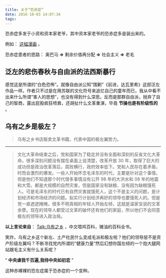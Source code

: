 ```yaml
---
title: 关于“恐赤症”
date: 2016-10-03 14:07:34
tags:
---
```


恐赤症多发于小资和资本家老爷，其中资本家老爷的恐赤症多是装出来的。

例如： [这幅漫画](http://userimage8.360doc.com/16/1003/14/37016725_201610031417330329434423.png) 。

恐赤症患者的思路： 奥巴马 **⇒** 剩余价值再分配 **⇒** 社会主义 **⇒** 老毛

## 泛左的悲伤春秋与自由派的法西斯暴行 ##

感觉这是所谓的“白色恐怖”。就像自由派公知“围剿”《前进，达瓦里希》这部泛左作品一样。作者只不过是在用苏联的文化符号来追忆自己的童年而已，我从中看不出来什么所谓“害人的思想”，也没有得到什么深思。反而是那群自由派，抛弃了自己的智商，露出屁股疯狂喷粪，还胡扯什么文革重演，毕竟 **节操也是有阶级性的** 。

## 乌有之乡是极左？ ##

> 乌有之乡书店贩卖文革书籍，代表中国的极左翼势力。

---

> 文化大革命结束之后，党和国家为了稳定并没有全面和深刻的反省文化大革命。很多深刻问题没有摆在桌面上说清楚，改革开放 30 年，取得了巨大的成功但是政治改革落后，腐败横行，政府效率低下。党和人民存在着矛盾，时而会激烈的爆发。一些人开始怀念毛泽东的时代，主要是针对这个事情。但是他们不知道那个时代很多事情没有公开 98 年的大洪水和 08 年的地震和大雪。都是大规模的自然灾害，但是国家没有缺粮，没有因为缺粮饿死人。可是毛泽东的时代已有自然灾害就饿死人，这个不是主义的问题，是计划经济和市场经济的问题。拟实行计划经济再好的领导也要饿死人的。但是党一直遮遮掩掩，很多不明真相的年轻人开始左倾，这就是温家宝说的文革余孽。现在的领导人都受过文革的破坏还有他们的家庭，所以他们不会同意极左的领导进入政治局。

**以上言论来自**： [Talk:乌有之乡](https://zh.wikipedia.org/wiki/Talk:%E4%B9%8C%E6%9C%89%E4%B9%8B%E4%B9%A1) ，中文喂鸡百科，猪油的百科全书。

笑炸，乌有之乡这个新左、土产社民什么变成毛派和极左啦？他们的领导层不是资产阶级左翼吗？不断寻找党内所谓的“健康力量”然后幻想你国左倾的一个抱大腿网站跟毛主义有什么关系呢？

“ **中央虐我千百遍,我待中央如初恋** ”

这种赤裸裸的恐左症属于恐赤症的一个变种。
